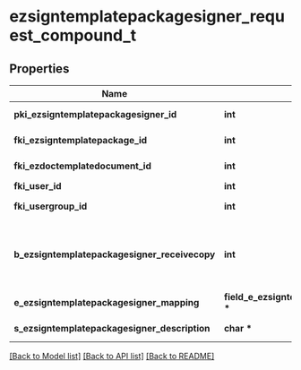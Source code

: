 # ezsigntemplatepackagesigner_request_compound_t

## Properties
Name | Type | Description | Notes
------------ | ------------- | ------------- | -------------
**pki_ezsigntemplatepackagesigner_id** | **int** | The unique ID of the Ezsigntemplatepackagesigner | [optional] 
**fki_ezsigntemplatepackage_id** | **int** | The unique ID of the Ezsigntemplatepackage | 
**fki_ezdoctemplatedocument_id** | **int** | The unique ID of the Ezdoctemplatedocument | [optional] 
**fki_user_id** | **int** | The unique ID of the User | [optional] 
**fki_usergroup_id** | **int** | The unique ID of the Usergroup | [optional] 
**b_ezsigntemplatepackagesigner_receivecopy** | **int** | If this flag is true. The signatory will receive a copy of every signed Ezsigndocument even if it ain&#39;t required to sign the document. | [optional] 
**e_ezsigntemplatepackagesigner_mapping** | **field_e_ezsigntemplatepackagesigner_mapping_t \*** |  | [optional] 
**s_ezsigntemplatepackagesigner_description** | **char \*** | The description of the Ezsigntemplatepackagesigner | 

[[Back to Model list]](../README.md#documentation-for-models) [[Back to API list]](../README.md#documentation-for-api-endpoints) [[Back to README]](../README.md)


